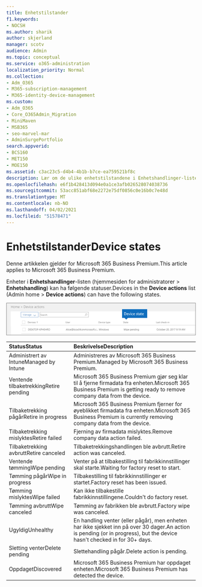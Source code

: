```yaml
---
title: Enhetstilstander
f1.keywords:
- NOCSH
ms.author: sharik
author: skjerland
manager: scotv
audience: Admin
ms.topic: conceptual
ms.service: o365-administration
localization_priority: Normal
ms.collection:
- Adm_O365
- M365-subscription-management
- M365-identity-device-management
ms.custom:
- Adm_O365
- Core_O365Admin_Migration
- MiniMaven
- MSB365
- seo-marvel-mar
- AdminSurgePortfolio
search.appverid:
- BCS160
- MET150
- MOE150
ms.assetid: c3ac23c5-d4b4-4b1b-b7ce-ea759521bf8c
description: Lær om de ulike enhetstilstandene i Enhetshandlinger-listen i hjemmesiden for administratorer i Microsoft 365 for bedrifter.
ms.openlocfilehash: e6f1b428413d094e0a1ce3afb026528074038736
ms.sourcegitcommit: 53acc851abf68e2272e75df0856c0e16b0c7e48d
ms.translationtype: MT
ms.contentlocale: nb-NO
ms.lasthandoff: 04/02/2021
ms.locfileid: "51578471"
---
```

# <a name="device-states"></a><span data-ttu-id="fe79b-103">Enhetstilstander</span><span class="sxs-lookup"><span data-stu-id="fe79b-103">Device states</span></span>

<span data-ttu-id="fe79b-104">Denne artikkelen gjelder for Microsoft 365 Business Premium.</span><span class="sxs-lookup"><span data-stu-id="fe79b-104">This article applies to Microsoft 365 Business Premium.</span></span>

<span data-ttu-id="fe79b-105">Enheter i **Enhetshandlinger**-listen (hjemmesiden for administratorer \> **Enhetshandling**) kan ha følgende statuser.</span><span class="sxs-lookup"><span data-stu-id="fe79b-105">Devices in the **Device actions** list (Admin home \> **Device actions**) can have the following states.</span></span>
  
![In the Device actions list, you can see the Devices states.](../media/a621c47e-45d9-4e1a-beb9-c03254d40c1d.png)
  
|<span data-ttu-id="fe79b-107">**Status**</span><span class="sxs-lookup"><span data-stu-id="fe79b-107">**Status**</span></span>|<span data-ttu-id="fe79b-108">**Beskrivelse**</span><span class="sxs-lookup"><span data-stu-id="fe79b-108">**Description**</span></span>|
|:-----|:-----|
|<span data-ttu-id="fe79b-109">Administrert av Intune</span><span class="sxs-lookup"><span data-stu-id="fe79b-109">Managed by Intune</span></span>  <br/> |<span data-ttu-id="fe79b-110">Administreres av Microsoft 365 Business Premium.</span><span class="sxs-lookup"><span data-stu-id="fe79b-110">Managed by Microsoft 365 Business Premium.</span></span>  <br/> |
|<span data-ttu-id="fe79b-111">Ventende tilbaketrekking</span><span class="sxs-lookup"><span data-stu-id="fe79b-111">Retire pending</span></span>  <br/> |<span data-ttu-id="fe79b-112">Microsoft 365 Business Premium gjør seg klar til å fjerne firmadata fra enheten.</span><span class="sxs-lookup"><span data-stu-id="fe79b-112">Microsoft 365 Business Premium is getting ready to remove company data from the device.</span></span>  <br/> |
|<span data-ttu-id="fe79b-113">Tilbaketrekking pågår</span><span class="sxs-lookup"><span data-stu-id="fe79b-113">Retire in progress</span></span>  <br/> |<span data-ttu-id="fe79b-114">Microsoft 365 Business Premium fjerner for øyeblikket firmadata fra enheten.</span><span class="sxs-lookup"><span data-stu-id="fe79b-114">Microsoft 365 Business Premium is currently removing company data from the device.</span></span>  <br/> |
|<span data-ttu-id="fe79b-115">Tilbaketrekking mislyktes</span><span class="sxs-lookup"><span data-stu-id="fe79b-115">Retire failed</span></span>  <br/> | <span data-ttu-id="fe79b-116">Fjerning av firmadata mislyktes.</span><span class="sxs-lookup"><span data-stu-id="fe79b-116">Remove company data action failed.</span></span>  <br/> |
|<span data-ttu-id="fe79b-117">Tilbaketrekking avbrutt</span><span class="sxs-lookup"><span data-stu-id="fe79b-117">Retire canceled</span></span>  <br/> |<span data-ttu-id="fe79b-118">Tilbaketrekkingshandlingen ble avbrutt.</span><span class="sxs-lookup"><span data-stu-id="fe79b-118">Retire action was canceled.</span></span>  <br/> |
|<span data-ttu-id="fe79b-119">Ventende tømming</span><span class="sxs-lookup"><span data-stu-id="fe79b-119">Wipe pending</span></span>  <br/> |<span data-ttu-id="fe79b-120">Venter på at tilbakestilling til fabrikkinnstillinger skal starte.</span><span class="sxs-lookup"><span data-stu-id="fe79b-120">Waiting for factory reset to start.</span></span>  <br/> |
|<span data-ttu-id="fe79b-121">Tømming pågår</span><span class="sxs-lookup"><span data-stu-id="fe79b-121">Wipe in progress</span></span>  <br/> |<span data-ttu-id="fe79b-122">Tilbakestilling til fabrikkinnstillinger er startet.</span><span class="sxs-lookup"><span data-stu-id="fe79b-122">Factory reset has been issued.</span></span>  <br/> |
|<span data-ttu-id="fe79b-123">Tømming mislyktes</span><span class="sxs-lookup"><span data-stu-id="fe79b-123">Wipe failed</span></span>  <br/> |<span data-ttu-id="fe79b-124">Kan ikke tilbakestille fabrikkinnstillingene.</span><span class="sxs-lookup"><span data-stu-id="fe79b-124">Couldn't do factory reset.</span></span>  <br/> |
|<span data-ttu-id="fe79b-125">Tømming avbrutt</span><span class="sxs-lookup"><span data-stu-id="fe79b-125">Wipe canceled</span></span>  <br/> |<span data-ttu-id="fe79b-126">Tømming av fabrikken ble avbrutt.</span><span class="sxs-lookup"><span data-stu-id="fe79b-126">Factory wipe was canceled.</span></span>  <br/> |
|<span data-ttu-id="fe79b-127">Ugyldig</span><span class="sxs-lookup"><span data-stu-id="fe79b-127">Unhealthy</span></span>  <br/> |<span data-ttu-id="fe79b-128">En handling venter (eller pågår), men enheten har ikke sjekket inn på over 30 dager.</span><span class="sxs-lookup"><span data-stu-id="fe79b-128">An action is pending (or in progress), but the device hasn't checked in for 30+ days.</span></span>  <br/> |
|<span data-ttu-id="fe79b-129">Sletting venter</span><span class="sxs-lookup"><span data-stu-id="fe79b-129">Delete pending</span></span>  <br/> |<span data-ttu-id="fe79b-130">Slettehandling pågår.</span><span class="sxs-lookup"><span data-stu-id="fe79b-130">Delete action is pending.</span></span>  <br/> |
|<span data-ttu-id="fe79b-131">Oppdaget</span><span class="sxs-lookup"><span data-stu-id="fe79b-131">Discovered</span></span>  <br/> |<span data-ttu-id="fe79b-132">Microsoft 365 Business Premium har oppdaget enheten.</span><span class="sxs-lookup"><span data-stu-id="fe79b-132">Microsoft 365 Business Premium has detected the device.</span></span>  <br/> |
   
